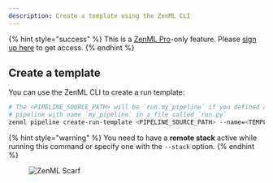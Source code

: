 ```yaml
---
description: Create a template using the ZenML CLI
---
```


{% hint style="success" %}
This is a [ZenML Pro](https://zenml.io/pro)-only feature. Please
[sign up here](https://cloud.zenml.io) to get access.
{% endhint %}

## Create a template

You can use the ZenML CLI to create a run template:

```bash
# The <PIPELINE_SOURCE_PATH> will be `run.my_pipeline` if you defined a
# pipeline with name `my_pipeline` in a file called `run.py`
zenml pipeline create-run-template <PIPELINE_SOURCE_PATH> --name=<TEMPLATE_NAME>
```

{% hint style="warning" %}
You need to have a **remote stack** active while running this command or specify
one with the `--stack` option.
{% endhint %}


<!-- For scarf -->
<figure><img alt="ZenML Scarf" referrerpolicy="no-referrer-when-downgrade" src="https://static.scarf.sh/a.png?x-pxid=f0b4f458-0a54-4fcd-aa95-d5ee424815bc" /></figure>

